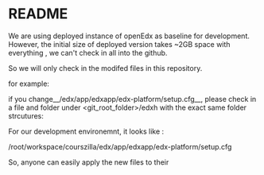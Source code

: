 README
==========

We are using deployed instance of openEdx as baseline for development.  However, the initial size of deployed version takes ~2GB space with everything , we can't check in all into the github.  

So we will only check in the modifed files in this repository.

for example:

if you change__/edx/app/edxapp/edx-platform/setup.cfg__, please check in a file and folder under <git_root_folder>/edxh with the exact same folder strcutures:

For our development environemnt, it looks like :

/root/workspace/courszilla/edx/app/edxapp/edx-platform/setup.cfg


So, anyone can easily apply the new files to their 

